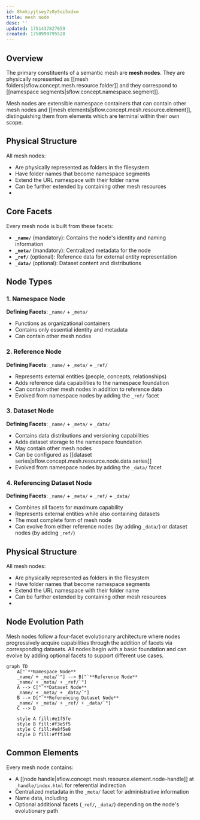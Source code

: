 ```yaml
---
id: 8hmkiyjtsey7z8y5oi5xdxm
title: mesh node
desc: ''
updated: 1751437827659
created: 1750999795528
---
```


## Overview

The primary constituents of a semantic mesh are **mesh nodes**. They are physically represented as [[mesh folders|sflow.concept.mesh.resource.folder]] and they correspond to [[namespace segments|sflow.concept.namespace.segment]].

Mesh nodes are extensible namespace containers that can contain other mesh nodes and [[mesh elements|sflow.concept.mesh.resource.element]], distinguishing them from elements which are terminal within their own scope.

## Physical Structure

All mesh nodes:
- Are physically represented as folders in the filesystem
- Have folder names that become namespace segments
- Extend the URL namespace with their folder name
- Can be further extended by containing other mesh resources
- 
## Core Facets

Every mesh node is built from these facets:

- **`_name/`** (mandatory): Contains the node's identity and naming information
- **`_meta/`** (mandatory): Centralized metadata for the node
- **`_ref/`** (optional): Reference data for external entity representation
- **`_data/`** (optional): Dataset content and distributions

## Node Types

### 1. Namespace Node
**Defining Facets**: `_name/` + `_meta/`
- Functions as organizational containers
- Contains only essential identity and metadata
- Can contain other mesh nodes

### 2. Reference Node
**Defining Facets**: `_name/` + `_meta/` + `_ref/`
- Represents external entities (people, concepts, relationships)
- Adds reference data capabilities to the namespace foundation
- Can contain other mesh nodes in addition to reference data
- Evolved from namespace nodes by adding the `_ref/` facet

### 3. Dataset Node
**Defining Facets**: `_name/` + `_meta/` + `_data/`
- Contains data distributions and versioning capabilities
- Adds dataset storage to the namespace foundation
- May contain other mesh nodes
- Can be configured as [[dataset series|sflow.concept.mesh.resource.node.data.series]]
- Evolved from namespace nodes by adding the `_data/` facet

### 4. Referencing Dataset Node
**Defining Facets**: `_name/` + `_meta/` + `_ref/` + `_data/`
- Combines all facets for maximum capability
- Represents external entities while also containing datasets
- The most complete form of mesh node
- Can evolve from either reference nodes (by adding `_data/`) or dataset nodes (by adding `_ref/`)

## Physical Structure

All mesh nodes:
- Are physically represented as folders in the filesystem
- Have folder names that become namespace segments
- Extend the URL namespace with their folder name
- Can be further extended by containing other mesh resources
- 
## Node Evolution Path

Mesh nodes follow a four-facet evolutionary architecture where nodes progressively acquire capabilities through the addition of facets via corresponding datasets. All nodes begin with a basic foundation and can evolve by adding optional facets to support different use cases.

```mermaid
graph TD
    A["`**Namespace Node**
    _name/ + _meta/`"] --> B["`**Reference Node**
    _name/ + _meta/ + _ref/`"]
    A --> C["`**Dataset Node**
    _name/ + _meta/ + _data/`"]
    B --> D["`**Referencing Dataset Node**
    _name/ + _meta/ + _ref/ + _data/`"]
    C --> D
    
    style A fill:#e1f5fe
    style B fill:#f3e5f5
    style C fill:#e8f5e8
    style D fill:#fff3e0
```


## Common Elements

Every mesh node contains:
- A [[node handle|sflow.concept.mesh.resource.element.node-handle]] at `_handle/index.html` for referential indirection
- Centralized metadata in the `_meta/` facet for administrative information
- Name data, including 
- Optional additional facets (`_ref/`, `_data/`) depending on the node's evolutionary path